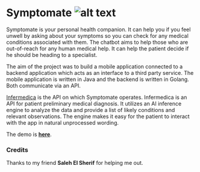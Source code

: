 # Symptomate ![alt text](https://github.com/zemahran/Symptomate/blob/master/infermedica-icon.png "Symptomate")

Symptomate is your personal health companion. It can help you if you feel unwell by asking about your symptoms so you can check 
for any medical conditions associated with them. The chatbot aims to help those who are out-of-reach for any human medical help.
It can help the patient decide if he should be heading to a specialist.

The aim of the project was to build a mobile application connected to a backend application which acts
as an interface to a third party service. The mobile application is written in Java and the backend is written in Golang.
Both communicate via an API.

[Infermedica](https://developer.infermedica.com/) is the API on which Symptomate operates. Infermedica is 
an API for patient preliminary medical diagnosis. It utilizes an AI inference engine to analyze the data 
and provide a list of likely conditions and relevant observations. The engine makes it easy for the 
patient to interact with the app in natural unprocessed wording.

The demo is **[here](https://drive.google.com/file/d/18n7HyNrR5_rsMYx-XZWqcsIBG2d0cIbr/view)**.

### Credits

Thanks to my friend **Saleh El Sherif** for helping me out.
